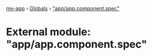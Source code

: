 [my-app](../README.md) › [Globals](../globals.md) › ["app/app.component.spec"](_app_app_component_spec_.md)

# External module: "app/app.component.spec"


